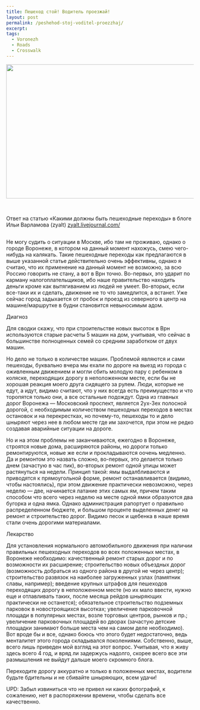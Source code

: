 ```yaml
---
title: Пешеход стой! Водитель проезжай!
layout: post
permalink: /peshehod-stoj-voditel-proezzhaj/
excerpt:
tags:
  - Voronezh
  - Roads
  - Crosswalk
---
```

<img title="32c8181d7da144f3421334afd9ff4114-d5g0xa6" src="http://doam.ru/wp-content/uploads/2012/11/32c8181d7da144f3421334afd9ff4114-d5g0xa6.png" alt="" width="540" height="360" />

&nbsp;

Ответ на статью &#171;Какими должны быть пешеходные переходы&#187; в блоге Ильи Варламова (zyalt) <a title="Какими должны быть пешеходные переходы" href="http://zyalt.livejournal.com/642449.html" target="&quot;_blank»"> zyalt.livejournal.com/</a>

<img title="Read More..." src="data:image/gif;base64,R0lGODlhAQABAIAAAAAAAP///yH5BAEAAAAALAAAAAABAAEAAAIBRAA7" alt="" data-wp-more="" data-mce-resize="false" data-mce-placeholder="1" />


Не могу судить о ситуации в Москве, ибо там не проживаю, однако о городе Воронеже, в котором на данный момент нахожусь, смею чего-нибудь на калякать. Такие пешеходные переходы как предлагаются в выше указанной статье действительно очень эффективны, однако я считаю, что их применение на данный момент не возможно, за всю Россию говорить не стану, а вот в Врн точно. Во-первых, это ударит по карману налогоплательщиков, ибо наше правительство находить деньги кроме как вытягиванием из людей не умеет. Во-вторых, если все-таки их и сделать, движение не то что замедлится, а встанет. Уже сейчас город задыхается от пробок и проезд из северного в центр на машине/маршрутке в будни становится невыносимым адом.

Диагноз

Для сводки скажу, что при строительстве новых высоток в Врн используются старые расчеты 5 машин на дом, учитывая, что сейчас в большинстве полноценных семей со средним заработком от двух машин.

Но дело не только в количестве машин. Проблемой являются и сами пешеходы, буквально вчера мы ехали по дороге на выезд из города с оживленным движением и могли сбить молодую пару с ребенком в коляске, переходящих дорогу в неположенном месте, если бы не хорошая реакция моего друга сидящего за рулем. Люди, которые не едут, а идут, видимо считают, что у них всегда есть преимущество и что торопятся только они, а все остальные подождут. Одна из главных дорог Воронежа &#8212; Московский проспект, является 2ух-3ех полосной дорогой, с необходимым количеством пешеходных переходов в местах остановок и на перекрестках, но почему-то, пешеходы то и дело шныряют через нее в любом месте где им захочется, при этом не редко создавая аварийные ситуации на дороге.

Но и на этом проблемы не заканчиваются, ежегодно в Воронеже, строятся новые дома, расширяются районы, но дороги только ремонтируются, новые же если и прокладываются оочень медленно. Да и ремонтом это назвать сложно, во-первых, это делается только днем (зачастую в час пик), во-вторых ремонт одной улицы может растянуться на недели. Принцип такой: ямы выдалбливаются и приводятся к прямоугольной форме, ремонт останавливается (видимо, чтобы настоялись), при этом движение практически невозможно, через неделю &#8212; две, начинается латание этих самых ям, причем таким способом что всего через неделю на месте одной ямки образуются два бугорка и одна ямка. Однако администрация рапортует о правильно распределенном бюджете, и большом проценте выделенных денег на ремонт и строительство дорог. Видимо песок и щебенка в наше время стали очень дорогими материалами.

Лекарство

Для установления нормального автомобильного движения при наличии правильных пешеходных переходов во всех положенных местах, в Воронеже необходимо: качественный ремонт старых дорог и по возможности их расширение; строительство новых объездных дорог (возможность добраться из одного района в другой не через центр); строительство развязок на наиболее загруженных узлах (памятник славы, например); введение крупных штрафов для пешеходов переходящих дорогу в неположенном месте (но их мало ввести, нужно еще и отлавливать таких, после месяца рейдов шныряющих практически не останется); обязательное строительство подземных парковок в новостроящихся высотках; увеличение парковочной площади в популярных местах, возле торговых центров, рынков и пр.; увеличение парковочных площадей во дворах (зачастую детские площадки занимают больше места чем на самом деле необходимо). Вот вроде бы и все, однако боюсь что этого будет недостаточно, ведь менталитет этого города складывался поколениями. Собственно, выше, всего лишь приведен мой взгляд на этот вопрос. Учитывая, что я живу здесь всего 4 год, и вряд ли задержусь надолго, скорее всего все эти размышления не выйдут дальше моего скромного блога.

Переходите дорогу аккуратно и только в положенных местах, водители будьте бдительны и не сбивайте шныряющих, всем удачи!

UPD: Забыл извиниться что не привел ни каких фотографий, к сожалению, нет в распоряжении времени, чтобы сделать все качественно.
